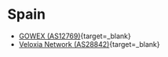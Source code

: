 # Spain

- [GOWEX (AS12769)](http://mad1srv03.as12769.net/){target=_blank}
- [Veloxia Network (AS28842)](http://www.zilos.com/conozcanos/traceroute.html){target=_blank}
